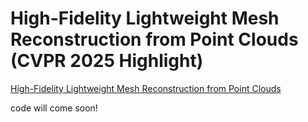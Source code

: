 # High-Fidelity Lightweight Mesh Reconstruction from Point Clouds (CVPR 2025 Highlight)

[High-Fidelity Lightweight Mesh Reconstruction from Point Clouds](https://openaccess.thecvf.com/content/CVPR2025/papers/Zhang_High-Fidelity_Lightweight_Mesh_Reconstruction_from_Point_Clouds_CVPR_2025_paper.pdf) 

code will come soon!

